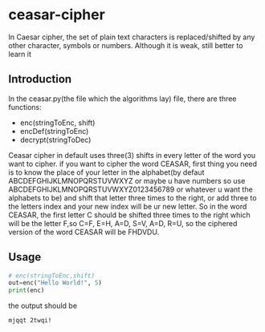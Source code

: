 # ceasar-cipher
In Caesar cipher, the set of plain text characters is replaced/shifted by any other character, symbols or numbers. Although it is weak, still better to learn it

## Introduction

In the ceasar.py(the file which the algorithms lay) file, there are three functions:
* enc(stringToEnc, shift)
* encDef(stringToEnc)
* decrypt(stringToDec)

Ceasar cipher in default uses three(3) shifts in every letter of the word you want to cipher.
if you want to cipher the word CEASAR, first thing you need is to know the place of your letter in the alphabet(by defaut ABCDEFGHIJKLMNOPQRSTUVWXYZ or maybe u have numbers so use ABCDEFGHIJKLMNOPQRSTUVWXYZ0123456789 or whatever u want the alphabets to be) and shift that letter three times to the right, or add three to the letters index and your new index will be ur new letter. So in the word CEASAR, the first letter C should be shifted three times to the right which will be the letter F,so C=F, E=H, A=D, S=V, A=D, R=U, so the ciphered version of the word CEASAR will be FHDVDU.


## Usage
```python
# enc(stringToEnc,shift)
out=enc("Hello World!", 5) 
print(enc)
```
the output should be
```
mjqqt 2twqi!
```